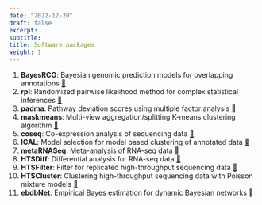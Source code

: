 ```yaml
---
date: "2022-12-20"
draft: false
excerpt:
subtitle:
title: Software packages
weight: 1
---
```


1. **BayesRCO**: Bayesian genomic prediction models for overlapping annotations [:link:](https://github.com/fmollandin/BayesRCO)
1. **rpl**: Randomized pairwise likelihood method for complex statistical inferences [:link:](https://github.com/andreamrau/rpl)
1. **padma**: Pathway deviation scores using multiple factor analysis [:link:](https://bioconductor.org/packages/padma/)
1. **maskmeans**: Multi-view aggregation/splitting K-means clustering algorithm [:link:](https://github.com/andreamrau/maskmeans)
1. **coseq**: Co-expression analysis of sequencing data [:link:](https://bioconductor.org/packages/coseq/)
1. **ICAL**: Model selection for model based clustering of annotated data [:link:](https://github.com/Gallopin/ICAL)
1. **metaRNASeq**: Meta-analysis of RNA-seq data [:link:](https://cran.r-project.org/web/packages/metaRNASeq/index.html)
1. **HTSDiff**: Differential analysis for RNA-seq data [:link:](https://r-forge.r-project.org/R/?group_id=1504)
1. **HTSFilter**: Filter for replicated high-throughput sequencing data [:link:](http://www.bioconductor.org/packages/release/bioc/html/HTSFilter.html)
1. **HTSCluster**: Clustering high-throughput sequencing data with Poisson mixture models [:link:](http://cran.r-project.org/web/packages/HTSCluster)
1. **ebdbNet**: Empirical Bayes estimation for dynamic Bayesian networks [:link:](http://cran.r-project.org/web/packages/ebdbNet)
